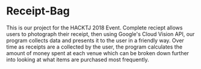 # Receipt-Bag
This is our project for the HACKTJ 2018 Event. Complete reciept allows users to photograph their receipt, then using Google's Cloud Vision API, our program collects data and presents it to the user in a friendly way. Over time as receipts are a collected by the user, the program calculates the amount of money spent at each venue which can be broken down further into looking at what items are purchased most frequently.
